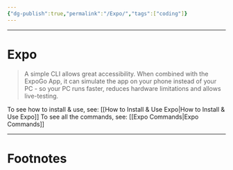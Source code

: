 ```yaml
---
{"dg-publish":true,"permalink":"/Expo/","tags":["coding"]}
---
```



---
# Expo
> A simple CLI allows great accessibility. When combined with the ExpoGo App, it can simulate the app on your phone instead of your PC - so your PC runs faster, reduces hardware limitations and allows live-testing.

To see how to install & use, see: [[How to Install & Use Expo\|How to Install & Use Expo]]
To see all the commands, see: [[Expo Commands\|Expo Commands]]

---
# Footnotes